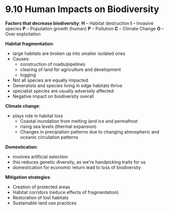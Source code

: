 # 9.10 Human Impacts on Biodiversity
**Factors that decrease biodiversity**:
**H** – Habitat destruction
**I** – Invasive species
**P** – Population growth (human)
**P** – Pollution
**C** – Climate Change
**O** – Over exploitation

**Habitat fragmentation**:
- large habitats are broken up into smaller isolated ones
- Causes:	
	- construction of roads/pipelines
	- clearing of land for agriculture and development
	- logging
- Not all species are equally impacted
- Generalists and species living in edge habitats thrive
- specialist species are usually adversely affected
- Negative impact on biodiversity overall

**Climate change**:
- plays role in habitat loss
	- Coastal inundation from melting land ice and permafrost
	- rising sea levels (thermal expansion)
	- Changes in precipiation patterns due to changing atmospheric and oceanic circulation patterns

**Domestication**:
- involves artificial selection
- this reduces genetic diversity, as we're handpicking traits for us
- domestication for economic return lead to loss of biodiversity

**Mitigation strategies**:
- Creation of protected areas
- Habitat corridors (reduce effects of fragmentation)
- Restoration of lost habitats
- Sustainable land use practices

